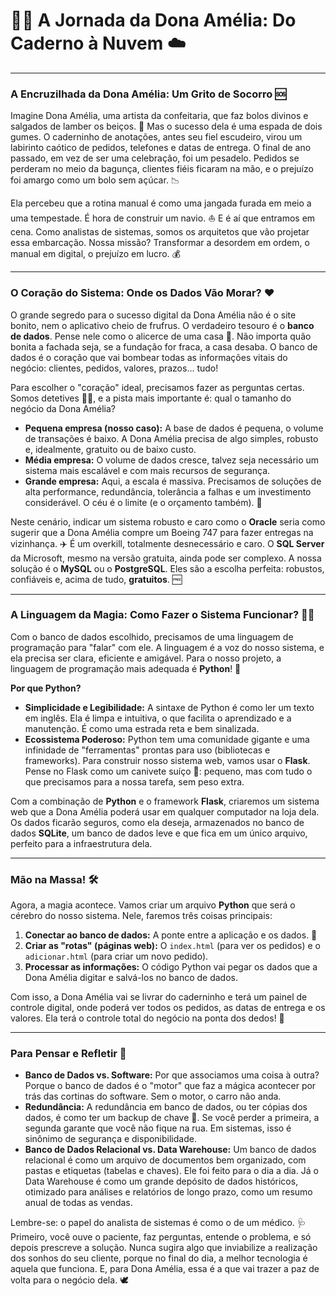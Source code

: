 
# 👩‍💻 A Jornada da Dona Amélia: Do Caderno à Nuvem ☁️

---

### A Encruzilhada da Dona Amélia: Um Grito de Socorro 🆘

Imagine Dona Amélia, uma artista da confeitaria, que faz bolos divinos e salgados de lamber os beiços. 🎂 Mas o sucesso dela é uma espada de dois gumes. O caderninho de anotações, antes seu fiel escudeiro, virou um labirinto caótico de pedidos, telefones e datas de entrega. O final de ano passado, em vez de ser uma celebração, foi um pesadelo. Pedidos se perderam no meio da bagunça, clientes fiéis ficaram na mão, e o prejuízo foi amargo como um bolo sem açúcar. 📉

Ela percebeu que a rotina manual é como uma jangada furada em meio a uma tempestade. É hora de construir um navio. ⛵️ E é aí que entramos em cena. Como analistas de sistemas, somos os arquitetos que vão projetar essa embarcação. Nossa missão? Transformar a desordem em ordem, o manual em digital, o prejuízo em lucro. 💰

---

### O Coração do Sistema: Onde os Dados Vão Morar? ❤️

O grande segredo para o sucesso digital da Dona Amélia não é o site bonito, nem o aplicativo cheio de frufrus. O verdadeiro tesouro é o **banco de dados**. Pense nele como o alicerce de uma casa 🏡. Não importa quão bonita a fachada seja, se a fundação for fraca, a casa desaba. O banco de dados é o coração que vai bombear todas as informações vitais do negócio: clientes, pedidos, valores, prazos... tudo!

Para escolher o "coração" ideal, precisamos fazer as perguntas certas. Somos detetives 🕵️‍♀️, e a pista mais importante é: qual o tamanho do negócio da Dona Amélia?

* **Pequena empresa (nosso caso):** A base de dados é pequena, o volume de transações é baixo. A Dona Amélia precisa de algo simples, robusto e, idealmente, gratuito ou de baixo custo.
* **Média empresa:** O volume de dados cresce, talvez seja necessário um sistema mais escalável e com mais recursos de segurança.
* **Grande empresa:** Aqui, a escala é massiva. Precisamos de soluções de alta performance, redundância, tolerância a falhas e um investimento considerável. O céu é o limite (e o orçamento também). 💸

Neste cenário, indicar um sistema robusto e caro como o **Oracle** seria como sugerir que a Dona Amélia compre um Boeing 747 para fazer entregas na vizinhança. ✈️ É um overkill, totalmente desnecessário e caro. O **SQL Server** da Microsoft, mesmo na versão gratuita, ainda pode ser complexo. A nossa solução é o **MySQL** ou o **PostgreSQL**. Eles são a escolha perfeita: robustos, confiáveis e, acima de tudo, **gratuitos**. 🆓

---

### A Linguagem da Magia: Como Fazer o Sistema Funcionar? 🧙‍♀️

Com o banco de dados escolhido, precisamos de uma linguagem de programação para "falar" com ele. A linguagem é a voz do nosso sistema, e ela precisa ser clara, eficiente e amigável. Para o nosso projeto, a linguagem de programação mais adequada é **Python**! 🐍

**Por que Python?**

* **Simplicidade e Legibilidade:** A sintaxe de Python é como ler um texto em inglês. Ela é limpa e intuitiva, o que facilita o aprendizado e a manutenção. É como uma estrada reta e bem sinalizada.
* **Ecossistema Poderoso:** Python tem uma comunidade gigante e uma infinidade de "ferramentas" prontas para uso (bibliotecas e frameworks). Para construir nosso sistema web, vamos usar o **Flask**. Pense no Flask como um canivete suíço 🔪: pequeno, mas com tudo o que precisamos para a nossa tarefa, sem peso extra.

Com a combinação de **Python** e o framework **Flask**, criaremos um sistema web que a Dona Amélia poderá usar em qualquer computador na loja dela. Os dados ficarão seguros, como ela deseja, armazenados no banco de dados **SQLite**, um banco de dados leve e que fica em um único arquivo, perfeito para a infraestrutura dela.

---

### Mão na Massa! 🛠️

Agora, a magia acontece. Vamos criar um arquivo **Python** que será o cérebro do nosso sistema. Nele, faremos três coisas principais:

1.  **Conectar ao banco de dados:** A ponte entre a aplicação e os dados. 🌉
2.  **Criar as "rotas" (páginas web):** O `index.html` (para ver os pedidos) e o `adicionar.html` (para criar um novo pedido).
3.  **Processar as informações:** O código Python vai pegar os dados que a Dona Amélia digitar e salvá-los no banco de dados.

Com isso, a Dona Amélia vai se livrar do caderninho e terá um painel de controle digital, onde poderá ver todos os pedidos, as datas de entrega e os valores. Ela terá o controle total do negócio na ponta dos dedos! 💅

---

### Para Pensar e Refletir 🧠

* **Banco de Dados vs. Software:** Por que associamos uma coisa à outra? Porque o banco de dados é o "motor" que faz a mágica acontecer por trás das cortinas do software. Sem o motor, o carro não anda.
* **Redundância:** A redundância em banco de dados, ou ter cópias dos dados, é como ter um backup de chave 🔑. Se você perder a primeira, a segunda garante que você não fique na rua. Em sistemas, isso é sinônimo de segurança e disponibilidade.
* **Banco de Dados Relacional vs. Data Warehouse:** Um banco de dados relacional é como um arquivo de documentos bem organizado, com pastas e etiquetas (tabelas e chaves). Ele foi feito para o dia a dia. Já o Data Warehouse é como um grande depósito de dados históricos, otimizado para análises e relatórios de longo prazo, como um resumo anual de todas as vendas.

Lembre-se: o papel do analista de sistemas é como o de um médico. 🩺 Primeiro, você ouve o paciente, faz perguntas, entende o problema, e só depois prescreve a solução. Nunca sugira algo que inviabilize a realização dos sonhos do seu cliente, porque no final do dia, a melhor tecnologia é aquela que funciona. E, para Dona Amélia, essa é a que vai trazer a paz de volta para o negócio dela. 🕊️